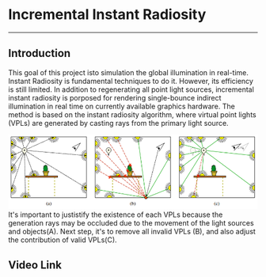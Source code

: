 # Incremental Instant Radiosity
---
## Introduction
This goal of this project isto simulation the global illumination in real-time. Instant Radiosity is fundamental techniques to do it. However, its efficiency is still limited. In addition to regenerating all point light sources, incremental instant radiosity is porposed for rendering single-bounce indirect illumination in real time on currently available graphics hardware.
The method is based on the instant radiosity algorithm, where virtual point lights (VPLs) are generated by casting rays from the primary light source.

![](IIR_Explained.png)
It's important to justistify the existence of each VPLs because the generation rays may be occluded due to the movement of the light sources and objects(A). Next step, it's to remove all invalid VPLs (B), and also adjust the contribution of valid VPLs(C).


## Video Link
